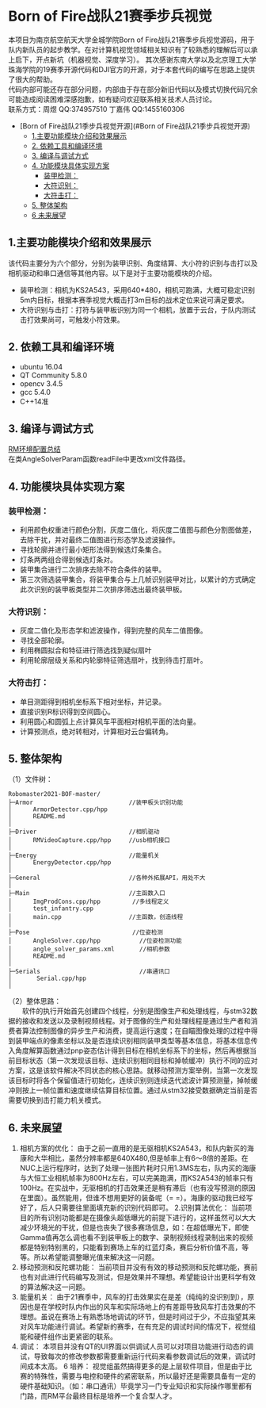 # Born of Fire战队21赛季步兵视觉 
本项目为南京航空航天大学金城学院Born of Fire战队21赛季步兵视觉源码，用于队内新队员的起步教学。在对计算机视觉领域相关知识有了较熟悉的理解后可以承上启下，开点新坑（机器视觉、深度学习）。
其次感谢东南大学以及北京理工大学珠海学院的19赛季开源代码和DJI官方的开源，对于本套代码的编写在思路上提供了很大的帮助。  
代码内部可能还存在部分问题，内部由于存在部分新旧代码以及模式切换代码冗余可能造成阅读困难深感抱歉，如有疑问欢迎联系相关技术人员讨论。  
联系方式：周煜 QQ:374957510  丁嘉伟 QQ:1455160306
&emsp;&emsp;&emsp;&emsp;&emsp; 
<!-- TOC -->

- [Born of Fire战队21季步兵视觉开源](#Born of Fire战队21季步兵视觉开源)
  - [1.主要功能模块介绍和效果展示](#1主要功能模块介绍和效果展示)
  - [2. 依赖工具和编译环境](#2-依赖工具和编译环境)
  - [3. 编译与调试方式](#3-编译与调试方式)
  - [4. 功能模块具体实现方案](#4-功能模块具体实现方案)
    - [装甲检测：](#装甲检测)
    - [大符识别：](#大符识别)
    - [大符击打：](#大符击打)
  - [5. 整体架构](#5-整体架构)
  - [6 未来展望](#6未来展望)

<!-- /TOC -->
## 1.主要功能模块介绍和效果展示 
该代码主要分为六个部分，分别为装甲识别、角度结算、大小符的识别与击打以及相机驱动和串口通信等其他内容。以下是对于主要功能模块的介绍。  
- 装甲检测：相机为KS2A543，采用640*480，相机可跑满，大概可稳定识别5m内目标，根据本赛季视觉大概击打3m目标的战术定位来说可满足要求。  
- 大符识别与击打：打符与装甲板识别为同一个相机，放置于云台，于队内测试击打效果尚可，可触发小符效果。   
## 2. 依赖工具和编译环境
- ubuntu 16.04
- QT Community 5.8.0
- opencv 3.4.5
- gcc 5.4.0
- C++14准

## 3. 编译与调试方式
[RM环境配置总结](https://blog.csdn.net/monszho/article/details/108577042)  
在类AngleSolverParam函数readFile中更改xml文件路径。

## 4. 功能模块具体实现方案
  ### 装甲检测：
  - 利用颜色权重进行颜色分割，灰度二值化，将灰度二值图与颜色分割图做差，去除干扰，并对最终二值图进行形态学及滤波操作。
  - 寻找轮廓并进行最小矩形法得到候选灯条集合。
  - 灯条两两组合得到候选灯条对。
  - 装甲集合进行二次排序去除不符合条件的装甲。 
  - 第三次筛选装甲集合，将装甲集合与上几帧识别装甲对比，以累计的方式确定此次识别的装甲板类型并二次排序筛选出最终装甲板。

### 大符识别：

  - 灰度二值化及形态学和滤波操作，得到完整的风车二值图像。
  - 寻找全部轮廓。
  - 利用椭圆拟合和特征进行筛选找到疑似扇叶
  - 利用轮廓层级关系和内轮廓特征筛选扇叶，找到待击打扇叶。  

### 大符击打：
  - 单目测距得到相机坐标系下相对坐标，并记录。
  - 直接识别R标识得到空间圆心。
  - 利用圆心和圆弧上点计算风车平面相对相机平面的法向量。
  - 计算预测点，绝对转相对，计算相对云台偏转角。  

## 5. 整体架构
（1）文件树：
```
Robomaster2021-BOF-master/  
├─Armor                           //装甲板头识别功能
│      ArmorDetector.cpp/hpp
│      README.md
│
├─Driver                          //相机驱动
│      RMVideoCapture.cpp/hpp     //usb相机接口
│
├─Energy                          //能量机关
│      EnergyDetector.cpp/hpp   
│
├─General                         //各种外拓展API，用处不大
│        
├─Main                            //主函数入口
│      ImgProdCons.cpp/hpp         //多线程定义
│      test_infantry.cpp  
│      main.cpp                   //主函数，创造线程
│        
├─Pose                             //位姿检测
│      AngleSolver.cpp/hpp           //位姿检测功能  
│      angle_solver_params.xml       //相机参数
│      README.md                  
│        
├─Serials                            //串通讯口
│       Serial.cpp/hpp   
│
```
（2）整体思路：  
&emsp;&emsp;软件的执行开始首先创建四个线程，分别是图像生产和处理线程，与stm32数据的接收和发送以及录制视频线程。对于图像的生产和处理线程是通过生产者和消费者算法控制图像的异步生产和消费，提高运行速度；在自瞄图像处理的过程中得到装甲端点的像素坐标以及是否连续识别相同装甲类型等基本信息，将基本信息传入角度解算函数通过pnp姿态估计得到目标在相机坐标系下的坐标，然后再根据当前目标状态（第一次发现该目标、连续识别相同目标和掉帧缓冲）执行不同的应对方案，这是该软件解决不同状态的核心思路。就移动预测方案举例，当第一次发现该目标时将各个保留值进行初始化，连续识别则连续迭代滤波计算预测量，掉帧缓冲则按上一帧位置和速度继续估算目标位置。通过从stm32接受数据确定当前是否需要切换到击打能力机关模式。  

## 6. 未来展望
1. 相机方案的优化：
由于之前一直用的是无驱相机KS2A543，和队内新买的海康和大华相比，虽然分辨率都是640X480,但是帧率上有6～8倍的差距。在NUC上运行程序时，达到了处理一张图片耗时只用1.3MS左右，队内买的海康与大恒工业相机帧率为800Hz左右，可以完美跑满，而KS2A543的帧率只有100Hz。在实战中，无驱相机的打击效果还是稍有滞后（也有没写预测的原因在里面）。虽然能用，但谁不想用更好的装备呢（= =）。海康的驱动我已经写好了，后人只需要往里面填充新的识别代码即可。
2.识别算法优化：
当前项目的所有识别功能都是在摄像头超低曝光的前提下进行的，这样虽然可以大大减少环境光的干扰，但是也丧失了很多赛场信息，如：在超低曝光下，即使Gamma值再怎么调也看不到装甲板上的数字、录制视频线程录制出来的视频都是特别特别黑的，只能看到赛场上车的红蓝灯条，赛后分析价值不高，等等。所以希望能调整曝光值来解决这一问题。
3. 移动预测和反陀螺功能：
当前项目并没有有效的移动预测和反陀螺功能，赛前也有对此进行代码编写及测试，但是效果并不理想。希望能设计出更科学有效的算法解决这一问题。
4. 能量机关：
由于21赛季中，风车的打击效果实在是差（纯纯的没识别到），原因也是在学校时队内作出的风车和实际场地上的有差距导致风车打击效果的不理想。虽说在赛场上有熟悉场地调试的环节，但是时间过于少，不应指望其来对风车功能进行调试。希望新的赛季，在有充足的调试时间的情况下，视觉组能和硬件组作出更紧密的联系。
5. 调试：
本项目并没有QT的UI界面以供调试人员可以对项目功能进行动态的调试，导致每次的修改参数都需要重新运行代码来看参数调试后的效果，调试时间成本太高。
6 培养：
视觉组虽然搞得更多的是上层软件项目，但是由于比赛的特殊性，需要与电控和硬件的紧密联系，所以最好还是需要具备有一定的硬件基础知识。（如：串口通讯）毕竟学习一门专业知识和实际操作哪里都有门路，而RM平台最终目标是培养一个复合型人才。
